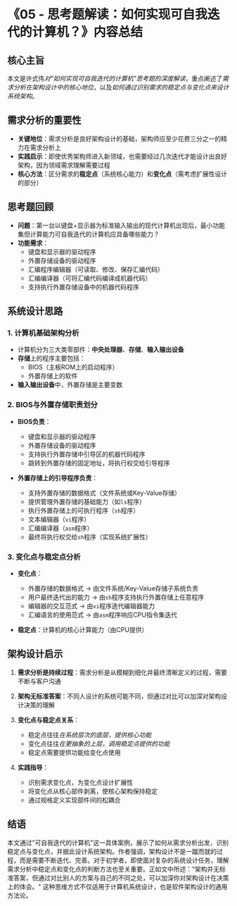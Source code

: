 # 《05 - 思考题解读：如何实现可自我迭代的计算机？》内容总结

## 核心主旨
本文是许式伟*对"如何实现可自我迭代的计算机"思考题的深度解读*，重点阐述了*需求分析在架构设计中的核心地位*，以及*如何通过识别需求的稳定点与变化点来设计系统架构*。

## 需求分析的重要性

* **关键地位**：需求分析是良好架构设计的基础，架构师应至少花费三分之一的精力在需求分析上
* **实践启示**：即使优秀架构师进入新领域，也需要经过几次迭代才能设计出良好架构，因为领域需求理解需要过程
* **核心方法**：区分需求的**稳定点**（系统核心能力）和**变化点**（需考虑扩展性设计的部分）

## 思考题回顾

* **问题**：第一台以键盘+显示器为标准输入输出的现代计算机出现后，最小功能集但计算能力可自我迭代的计算机应具备哪些能力？
* **功能需求**：
  * 键盘和显示器的驱动程序
  * 外置存储设备的驱动程序
  * 汇编程序编辑器（可读取、修改、保存汇编代码）
  * 汇编编译器（可将汇编代码编译成机器代码）
  * 支持执行外置存储设备中的机器代码程序

## 系统设计思路

### 1. 计算机基础架构分析
* 计算机分为三大类零部件：**中央处理器**、**存储**、**输入输出设备**
* **存储**上的程序主要包括：
  * BIOS（主板ROM上的启动程序）
  * 外置存储上的软件
* **输入输出设备**中，外置存储是主要变数

### 2. BIOS与外置存储职责划分
* **BIOS负责**：
  * 键盘和显示器的驱动程序
  * 外置存储设备的驱动程序
  * 支持执行外置存储中引导区的机器代码程序
  * 跳转到外置存储的固定地址，将执行权交给引导程序

* **外置存储上的引导程序负责**：
  * 支持外置存储的数据格式（文件系统或Key-Value存储）
  * 提供管理外置存储的基础能力（如`ls`程序）
  * 执行外置存储上的可执行程序（`sh`程序）
  * 文本编辑器（`vi`程序）
  * 汇编编译器（`asm`程序）
  * 最终将执行权交给`sh`程序（实现系统扩展性）

### 3. 变化点与稳定点分析
* **变化点**：
  * 外置存储的数据格式 → 由文件系统/Key-Value存储子系统负责
  * 用户最终迭代出的能力 → 由`sh`程序支持执行外置存储上任意程序
  * 编辑器的交互范式 → 由`vi`程序迭代编辑器能力
  * 汇编语言的使用范式 → 由`asm`程序响应CPU指令集迭代

* **稳定点**：计算机的核心计算能力（由CPU提供）

## 架构设计启示

1. **需求分析是持续过程**：需求分析是从模糊到细化并最终清晰定义的过程，需要不断与客户沟通

2. **架构无标准答案**：不同人设计的系统可能不同，但通过对比可以加深对架构设计决策的理解

3. **变化点与稳定点关系**：
   * 稳定点往往*在系统层次的底层，提供核心功能*
   * 变化点往往*在更抽象的上层，调用稳定点提供的功能*
   * 稳定点需要提供功能给变化点使用

4. **实践指导**：
   * 识别需求变化点，为变化点设计扩展性
   * 将变化点从核心部件剥离，使核心架构保持稳定
   * 通过规格定义实现部件间的松耦合

## 结语

本文通过"可自我迭代的计算机"这一具体案例，展示了如何从需求分析出发，识别稳定点与变化点，并据此设计系统架构。作者强调，架构设计不是一蹴而就的过程，而是需要不断迭代、完善。对于初学者，即使面对复杂的系统设计任务，理解需求分析中稳定点和变化点的判断方法也至关重要。正如文中所述："架构并无标准答案，但通过对比别人的方案与自己的不同之处，可以加深你对架构设计在决策上的体会。" 这种思维方式不仅适用于计算机系统设计，也是软件架构设计的通用方法论。